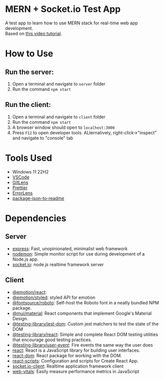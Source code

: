 # MERN + Socket.io Test App

A test app to learn how to use MERN stack for real-time web app development.
<br>
Based on [this video tutorial](https://www.youtube.com/watch?v=sxfnT36v7Uk).
<br>

# How to Use

## Run the server:

1. Open a terminal and navigate to `server` folder
2. Run the command `npm start`

## Run the client:

1. Open a terminal and navigate to `client` folder
2. Run the command `npm start`
3. A browser window should open to `localhost:3000`
4. Press `F12` to open developer tools. ALternatively, right-click->"inspect" and navigate to "console" tab

# Tools Used

- Windows 11 22H2
- [VSCode](https://code.visualstudio.com/)
- [GitLens](https://www.gitkraken.com/gitlens?utm_source=gitlens-extension&utm_medium=in-app-links&utm_campaign=gitlens-logo-links)
- [Prettier](https://prettier.io/)
- [ErrorLens](https://github.com/usernamehw/vscode-error-lens)
- [package-json-to-readme](https://github.com/zeke/package-json-to-readme)

# Dependencies

## Server

- [express](https://ghub.io/express): Fast, unopinionated, minimalist web framework
- [nodemon](https://ghub.io/nodemon): Simple monitor script for use during development of a Node.js app.
- [socket.io](https://ghub.io/socket.io): node.js realtime framework server

## Client

- [@emotion/react](https://ghub.io/@emotion/react):
- [@emotion/styled](https://ghub.io/@emotion/styled): styled API for emotion
- [@fontsource/roboto](https://ghub.io/@fontsource/roboto): Self-host the Roboto font in a neatly bundled NPM package.
- [@mui/material](https://ghub.io/@mui/material): React components that implement Google&#39;s Material Design.
- [@testing-library/jest-dom](https://ghub.io/@testing-library/jest-dom): Custom jest matchers to test the state of the DOM
- [@testing-library/react](https://ghub.io/@testing-library/react): Simple and complete React DOM testing utilities that encourage good testing practices.
- [@testing-library/user-event](https://ghub.io/@testing-library/user-event): Fire events the same way the user does
- [react](https://ghub.io/react): React is a JavaScript library for building user interfaces.
- [react-dom](https://ghub.io/react-dom): React package for working with the DOM.
- [react-scripts](https://ghub.io/react-scripts): Configuration and scripts for Create React App.
- [socket.io-client](https://ghub.io/socket.io-client): Realtime application framework client
- [web-vitals](https://ghub.io/web-vitals): Easily measure performance metrics in JavaScript
